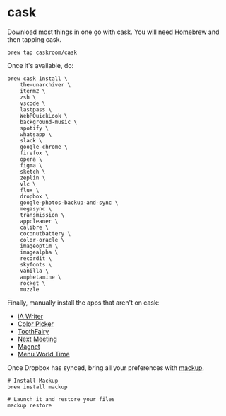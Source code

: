 # cask

Download most things in one go with cask. You will need [Homebrew](https://brew.sh/) and then tapping cask.

```
brew tap caskroom/cask
```

Once it's available, do:

```
brew cask install \
    the-unarchiver \
    iterm2 \
    zsh \
    vscode \
    lastpass \
    WebPQuickLook \
    background-music \
    spotify \
    whatsapp \
    slack \
    google-chrome \
    firefox \
    opera \
    figma \
    sketch \
    zeplin \
    vlc \
    flux \
    dropbox \
    google-photos-backup-and-sync \
    megasync \
    transmission \
    appcleaner \
    calibre \
    coconutbattery \
    color-oracle \
    imageoptim \
    imagealpha \
    recordit \
    skyfonts \
    vanilla \
    amphetamine \
    rocket \
    muzzle
```

Finally, manually install the apps that aren't on cask:

- [iA Writer](https://ia.net/writer)
- [Color Picker](https://itunes.apple.com/gb/app/color-picker/id641027709?mt=12)
- [ToothFairy](https://itunes.apple.com/gb/app/toothfairy/id1191449274?mt=12)
- [Next Meeting](https://itunes.apple.com/us/app/next-meeting/id1017470484)
- [Magnet](https://apps.apple.com/app/id441258766)
- [Menu World Time](https://apps.apple.com/gb/app/menu-world-time/id1446377255?mt=12)

Once Dropbox has synced, bring all your preferences with [mackup](https://github.com/lra/mackup).

```
# Install Mackup
brew install mackup

# Launch it and restore your files
mackup restore
```
